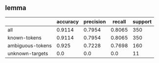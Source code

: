 
## lemma

|                  | accuracy | precision | recall | support |
|------------------|----------|-----------|--------|---------|
| all              | 0.9114   | 0.7954    | 0.8065 | 350     |
| known-tokens     | 0.9114   | 0.7954    | 0.8065 | 350     |
| ambiguous-tokens | 0.925    | 0.7228    | 0.7698 | 160     |
| unknown-targets  | 0.0      | 0.0       | 0.0    | 11      |

